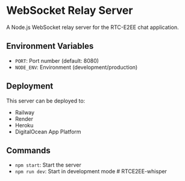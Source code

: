 # WebSocket Relay Server

A Node.js WebSocket relay server for the RTC-E2EE chat application.

## Environment Variables

- `PORT`: Port number (default: 8080)
- `NODE_ENV`: Environment (development/production)

## Deployment

This server can be deployed to:
- Railway
- Render
- Heroku
- DigitalOcean App Platform

## Commands

- `npm start`: Start the server
- `npm run dev`: Start in development mode
#   R T C E 2 E E - w h i s p e r  
 